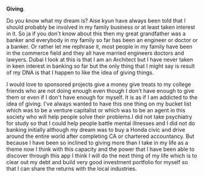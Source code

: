 **Giving**.

Do you know what my dream is? Aise kyun have always been told that I should probably be involved in my family business or at least taken interest in it. So ja if you don't know about this then my great grandfather was a banker and everybody in my family so far has been an engineer or doctor or a banker. Or rather let me rephrase it, most people in my family have been in the commerce field and they all have married engineers doctors and lawyers. Dubai I look at this is that I am an Architect but I have never taken in keen interest in banking so far but the only thing that I might say is result of my DNA is that I happen to like the idea of giving things.

I would love to sponsored projects give a money give treats to my college friends who are not doing enough even though I don't have enough to give them or even if I don't have enough for myself. It is as if I am addicted to the idea of giving. I've always wanted to have this one thing on my bucket list which was to be a venture capitalist or which was to be an agent in this society who will help people solve their problems.I did not take psychiatry for study so that I could help people battle mental illnesses and I did not do banking initially although my dream was to buy a Honda civic and drive around the entire world after completing CA or chartered accountancy. But because I have been so inclined to giving more than I take in my life as a theme now I think with this capacity and the power that I have been able to discover through this app I think I will do the next thing of my life which is to clear out my debt and build very good investment portfolio for myself so that I can share the returns with the local industries.
